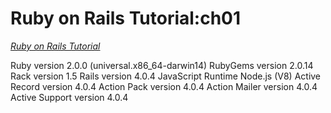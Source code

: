 # Ruby on Rails Tutorial:ch01
[*Ruby on Rails Tutorial*](http://railstuorial.org)
 
Ruby version	2.0.0 (universal.x86_64-darwin14)
RubyGems version	2.0.14
Rack version	1.5
Rails version	4.0.4
JavaScript Runtime	Node.js (V8)
Active Record version	4.0.4
Action Pack version	4.0.4
Action Mailer version	4.0.4
Active Support version	4.0.4